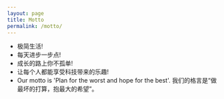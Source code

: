 ```yaml
---
layout: page
title: Motto
permalink: /motto/
---
```

* 极简生活!
* 每天进步一步点!
* 成长的路上你不孤单!
* 让每个人都能享受科技带来的乐趣!
* Our motto is 'Plan for the worst and hope for the best'. 
我们的格言是“做最坏的打算，抱最大的希望”。
